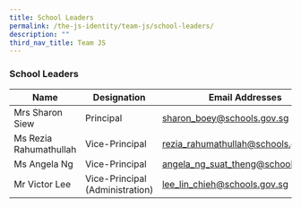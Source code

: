 ```yaml
---
title: School Leaders
permalink: /the-js-identity/team-js/school-leaders/
description: ""
third_nav_title: Team JS
---
```

### School Leaders

| Name | Designation | Email Addresses |
|---|---|---|
| Mrs Sharon Siew | Principal | sharon_boey@schools.gov.sg |
| Ms Rezia Rahumathullah | Vice-Principal | rezia_rahumathullah@schools.gov.sg |
| Ms Angela Ng | Vice-Principal | angela_ng_suat_theng@schools.gov.sg |
| Mr Victor Lee | Vice-Principal (Administration) | lee_lin_chieh@schools.gov.sg |